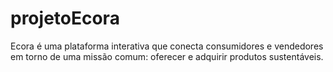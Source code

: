 # projetoEcora
Ecora é uma plataforma interativa que conecta consumidores e vendedores em torno de uma missão comum: oferecer e adquirir produtos sustentáveis.
